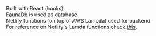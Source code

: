 Built with React (hooks)
<br/>
[FaunaDb](https://fauna.com/) is used as database
<br/>
Netlify functions (on top of AWS Lambda) used for backend
<br/>
For reference on Netlify's Lamda functions check [this](https://www.netlify.com/blog/2018/07/09/building-serverless-crud-apps-with-netlify-functions-faunadb).

